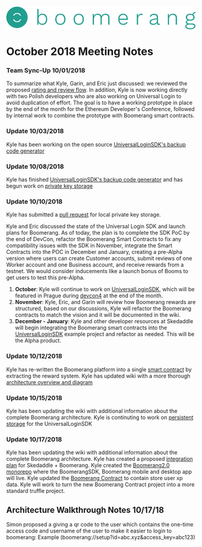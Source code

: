 ![alt text](https://github.com/BoomerangProject/boomerang-wiki/blob/master/images/logo.png "Boomerang Logo")
# October 2018 Meeting Notes

### Team Sync-Up 10/01/2018
To summarize what Kyle, Garin, and Eric just discussed: we reviewed the proposed [rating and review flow](https://www.lucidchart.com/invitations/accept/1ba58674-ea34-4e06-a0da-9d424039df6a). In addition, Kyle is now working directly with two Polish developers who are also working on Universal Login to avoid duplication of effort. The goal is to have a working prototype in place by the end of the month for the Ethereum Developer's Conference, followed by internal work to combine the prototype with Boomerang smart contracts.

### Update 10/03/2018
Kyle has been working on the open source [UniversalLoginSDK's backup code generator](https://github.com/EthWorks/UniversalLoginSDK/pull/81)

### Update 10/08/2018
Kyle has finished [UniversalLoginSDK's backup code generator](https://github.com/EthWorks/UniversalLoginSDK/commit/66f35765eed07ca874442322de30ebdefdc8ba33) and has begun work on [private key storage](https://github.com/EthWorks/UniversalLoginSDK/issues/93)


### Update 10/10/2018
Kyle has submitted a [pull request](https://github.com/EthWorks/UniversalLoginSDK/pull/103) for local private key storage.

Kyle and Eric discussed the state of the Universal Login SDK and launch plans for Boomerang. As of today, the plan is to complete the SDK PoC by the end of DevCon, refactor the Boomerang Smart Contracts to fix any compatibility issues with the SDK in November, integrate the Smart Contracts into the POC in December and January, creating a pre-Alpha version where users can create Customer accounts, submit reviews of one Worker account and one Business account, and receive rewards from a testnet. We would consider inducements like a launch bonus of Booms to get users to test this pre-Alpha. 
1. **October**:
Kyle will continue to work on [UniversalLoginSDK](https://github.com/EthWorks/UniversalLoginSDK), which will be featured in Prague during [devcon4](https://devcon4.ethereum.org/) at the end of the month.
2. **November**:
Kyle, Eric, and Garin will review how Boomerang rewards are structured, based on our discussions, Kyle will refactor the Boomerang contracts to match the vision and it will be documented in the wiki.
3. **December - January**:
Kyle and other developer resources at Skedaddle will begin integrating the Boomerang smart contracts into the [UniversalLoginSDK](https://github.com/EthWorks/UniversalLoginSDK) example project and refactor as needed. This will be the Alpha product.

### Update 10/12/2018
Kyle has re-written the Boomerang platform into a single [smart contract](https://github.com/BoomerangProject/boomerang-contracts/blob/master/Boomerang.sol) by extracting the reward system.
Kyle has updated wiki with a more thorough [architecture overview and diagram](https://github.com/BoomerangProject/boomerang-wiki/blob/master/architecture/Overview.md)

### Update 10/15/2018
Kyle has been updating the wiki with additional information about the complete Boomerang architecture. Kyle is continuting to work on [persistent storage](https://github.com/EthWorks/UniversalLoginSDK/pull/103) for the UniversalLoginSDK

### Update 10/17/2018
Kyle has been updating the wiki with additional information about the complete Boomerang architecture. Kyle has created a proposed [integration plan](https://github.com/BoomerangProject/boomerang-wiki/blob/master/architecture/SkedaddleOnboarding.md) for Skedaddle + Boomerang. Kyle created the [Boomerang2.0 monorepo](https://github.com/BoomerangProject/boomerang2.0) where the BoomerangSDK, Boomerang mobile and desktop app will live. Kyle updated the [Boomerang Contract](https://github.com/BoomerangProject/boomerang-contracts/blob/master/contracts/Boomerang.sol) to contain store user xp data. Kyle will work to turn the new Boomerang Contract project into a more standard truffle project.

## Architecture Walkthrough Notes 10/17/18
Simon proposed a giving a qr code to the user which contains the one-time access code and username of the user to make it easier to login to boomerang: Example (boomerang://setup?id=abc.xyz&access_key=abc123)
